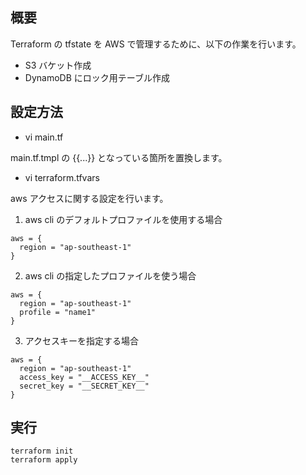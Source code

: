 ## 概要

Terraform の tfstate を AWS で管理するために、以下の作業を行います。

- S3 バケット作成
- DynamoDB にロック用テーブル作成

## 設定方法

- vi main.tf

main.tf.tmpl の {{...}} となっている箇所を置換します。

- vi terraform.tfvars

aws アクセスに関する設定を行います。

1. aws cli のデフォルトプロファイルを使用する場合

```
aws = {
  region = "ap-southeast-1"
}
```

2. aws cli の指定したプロファイルを使う場合

```
aws = {
  region = "ap-southeast-1"
  profile = "name1"
}
```

3. アクセスキーを指定する場合

```
aws = {
  region = "ap-southeast-1"
  access_key = "__ACCESS_KEY__"
  secret_key = "__SECRET_KEY__"
}
```

## 実行

```
terraform init
terraform apply
```

